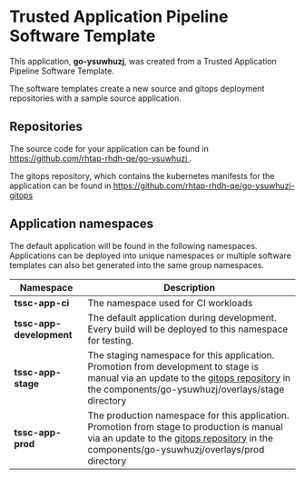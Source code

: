 # Trusted Application Pipeline Software Template

This application, **go-ysuwhuzj**, was created from a Trusted Application Pipeline Software Template.

The software templates create a new source and gitops deployment repositories with a sample source application. 

## Repositories

The source code for your application can be found in [https://github.com/rhtap-rhdh-qe/go-ysuwhuzj ](https://github.com/rhtap-rhdh-qe/go-ysuwhuzj ).
 
The gitops repository, which contains the kubernetes manifests for the application can be found in 
[https://github.com/rhtap-rhdh-qe/go-ysuwhuzj-gitops ](https://github.com/rhtap-rhdh-qe/go-ysuwhuzj-gitops ) 

## Application namespaces 

The default application will be found in the following namespaces. Applications can be deployed into unique namespaces or multiple software templates can also bet generated into the same group namespaces.  

|  Namespace   |  Description   |  
| -------- | -------- |
| **tssc-app-ci** | The namespace used for CI workloads |
| **tssc-app-development** | The default application during development. Every build will be deployed to this namespace for testing. |
| **tssc-app-stage** | The staging namespace for this application. Promotion from development to stage is manual via an update to the [gitops repository](https://github.com/rhtap-rhdh-qe/go-ysuwhuzj-gitops ) in the components/go-ysuwhuzj/overlays/stage directory |
| **tssc-app-prod** | The production namespace for this application. Promotion from stage to production is manual via an update to the [gitops repository](https://github.com/rhtap-rhdh-qe/go-ysuwhuzj-gitops ) in the components/go-ysuwhuzj/overlays/prod directory |